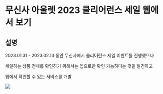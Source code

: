 # 무신사 아울렛 2023 클리어런스 세일 웹에서 보기

## 설명

2023.01.31 - 2023.02.13 동안 무신사에서 클리어런스 세일 이벤트를 진행했으나

세일하는 상품 전체를 확인하기 위해서는 앱으로만 확인 가능하다는 것을 발견하고

웹에서 확인할 수 있는 서비스를 개발

![](readme/example.gif)
